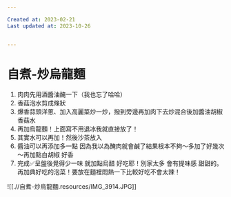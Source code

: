 ```yaml
---

Created at: 2023-02-21
Last updated at: 2023-10-26


---
```


# 自煮-炒烏龍麵


1. 肉肉先用酒醬油醃一下（我也忘了哈哈）
2. 香菇泡水剪成條狀
3. 爆香蒜頭洋蔥、加入高麗菜炒一炒，撥到旁邊再加肉下去炒混合後加醬油胡椒香菇水
4. 再加烏龍麵！上面寫不用退冰我就直接放了！
5. 其實水可以再加！然後沙茶放入
6. 醬油可以再添加多一點 因為我以為醃肉就會鹹了結果根本不夠～多加了好幾次～再加點白胡椒 好香
7. 完成✅呈盤後覺得少一味 就加點烏醋 好吃耶！別家太多 會有提味感 甜甜的。再加典好吃的泡菜！要放在麵裡悶熱一下比較好吃不會太辣！

![[.//自煮-炒烏龍麵.resources/IMG_3914.JPG]]

